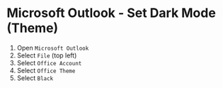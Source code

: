 
# Microsoft Outlook - Set Dark Mode (Theme)

1. Open `Microsoft Outlook`
2. Select `File` (top left)
3. Select `Office Account`
4. Select `Office Theme`
5. Select `Black`


<!--
 ------------------------------------------------------------

  Citation(s)

    support.microsoft.com  |  "Dark Mode in Outlook"  |  https://support.microsoft.com/en-us/office/dark-mode-in-outlook-3e2446e0-9a7b-4189-9af9-57fb94d02ae3

 ------------------------------------------------------------
-->